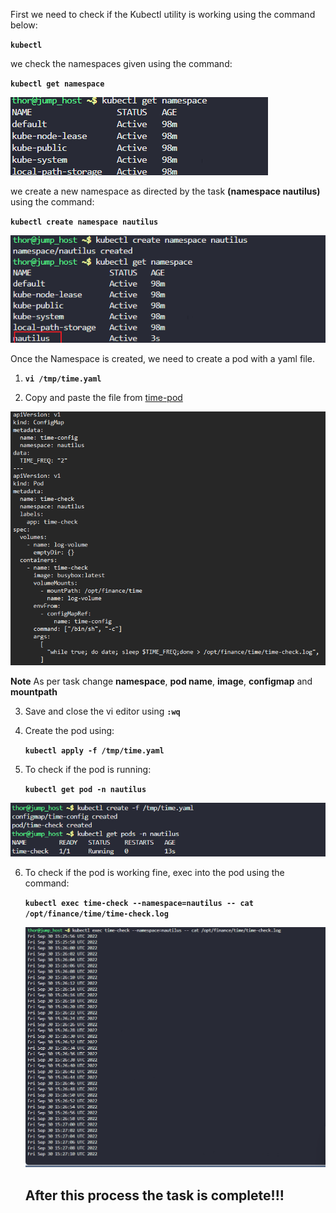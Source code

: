 First we need to check if the Kubectl utility is working using the command below:

**`kubectl`**

we check the namespaces given using the command:

**`kubectl get namespace`**

![Get namespace](./Images/Kubectl%20get%20namespace.png)

we create a new namespace as directed by the task **(namespace nautilus)** using the command:

**`kubectl create namespace nautilus`**

![Create namespace](./Images/Create%20namespace.png)

Once the Namespace is created, we need to create a pod with a yaml file.

1. **`vi /tmp/time.yaml`**

2. Copy and paste the file from  	[time-pod](https://github.com/Tonybesto/DevOps-Engineer-Kodekloud/blob/main/Kubernetes%20Time%20Check%20Pod/Kubernetes-Time-Check-Pod.md)

![Time Pod](./Images/Time%20yaml.png)


**Note** As per task change **namespace**, **pod name**, **image**, **configmap** and **mountpath**

3. Save and close the vi editor using **`:wq`**

4. Create the pod using:

    **`kubectl apply -f /tmp/time.yaml`**

5. To check if the pod is running:

    **`kubectl get pod -n nautilus`**

![create Pod](./Images/Create%20and%20get%20Pod.png)

6. To check if the pod is working fine, exec into the pod using the command:

    **`kubectl exec time-check --namespace=nautilus -- cat /opt/finance/time/time-check.log`**

    ![Exec Pod](./Images/Exec%20Into%20pod.png)


    ## **After this process the task is complete!!!**

